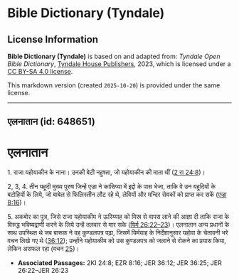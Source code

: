 # Bible Dictionary (Tyndale)

## License Information

**Bible Dictionary (Tyndale)** is based on and adapted from: _Tyndale Open Bible Dictionary_, [Tyndale House Publishers](https://tyndaleopenresources.com/), 2023, which is licensed under a [CC BY-SA 4.0 license](https://creativecommons.org/licenses/by-sa/4.0/legalcode.en).

This markdown version (created `2025-10-20`) is provided under the same license.



--------------------------------

## एलनातान (id: 648651)

एलनातान
=======

1\. राजा यहोयाकीन के नाना। उनकी बेटी नहुश्ता, जो यहोयाकीन की माता थीं ([2 रा 24:8](https://ref.ly/2Kgs24:8))।

2, 3, 4\. तीन यहूदी मुख्य पुरुष जिन्हें एज्रा ने कासिप्या में इद्दो के पास भेजा, ताकि वे उन यहूदियों के बटोहियों के लिये, जो बाबेल से फिलिस्तीन लौट रहे थे, लेवियों और मन्दिर सेवकों को प्राप्त कर सकें ([एज्रा 8:16](https://ref.ly/Ezra8:16))।

5\. अकबोर का पुत्र, जिसे राजा यहोयाकीम ने ऊरिय्याह को मिस्र से वापस लाने की आज्ञा दी ताकि राजा के विरुद्ध भविष्यद्वाणी करने के लिये उन्हें तलवार से मार सके ([यिर्म 26:22–23](https://ref.ly/Jer26:22-Jer26:23))। एलनातान अन्य प्रधानों के साथ उपस्थित थे जब बारूक ने वह कुण्डलपत्र पढ़ा, जिसमें यिर्मयाह के निर्देशानुसार यहोवा के चेतावनी भरे वचन लिखे गए थे ([36:12](https://ref.ly/Jer36:12)); उन्होंने यहोयाकीम को उस कुण्डलपत्र को जलाने से रोकने का प्रयास किया, लेकिन असफल रहा (वचन [25](https://ref.ly/Jer36:25))।

* **Associated Passages:** 2KI 24:8; EZR 8:16; JER 36:12; JER 36:25; JER 26:22–JER 26:23

